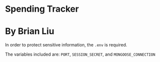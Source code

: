 # Spending Tracker
# By Brian Liu

In order to protect sensitive information, the `.env` is required.

The variables included are:
`PORT`,
`SESSION_SECRET`, and
`MONGOOSE_CONNECTION`
